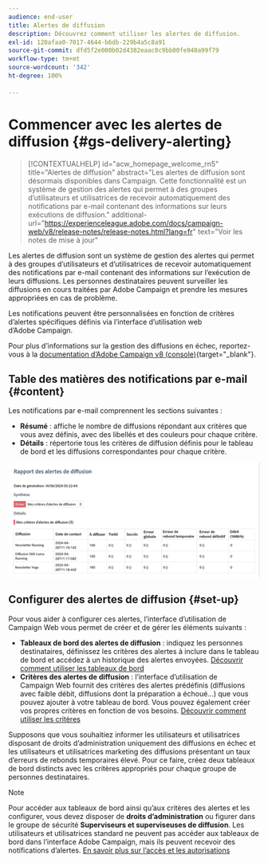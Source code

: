 ```yaml
---
audience: end-user
title: Alertes de diffusion
description: Découvrez comment utiliser les alertes de diffusion.
exl-id: 120afaa0-7017-4644-b6db-229b4a5c8a91
source-git-commit: dfd5f2e000b02d4382eaac0c9bb00fe940a99f79
workflow-type: tm+mt
source-wordcount: '342'
ht-degree: 100%

---
```


# Commencer avec les alertes de diffusion {#gs-delivery-alerting}


>[!CONTEXTUALHELP]
>id="acw_homepage_welcome_rn5"
>title="Alertes de diffusion"
>abstract="Les alertes de diffusion sont désormais disponibles dans Campaign. Cette fonctionnalité est un système de gestion des alertes qui permet à des groupes d’utilisateurs et utilisatrices de recevoir automatiquement des notifications par e-mail contenant des informations sur leurs exécutions de diffusion."
>additional-url="https://experienceleague.adobe.com/docs/campaign-web/v8/release-notes/release-notes.html?lang=fr" text="Voir les notes de mise à jour"

Les alertes de diffusion sont un système de gestion des alertes qui permet à des groupes d’utilisateurs et d’utilisatrices de recevoir automatiquement des notifications par e-mail contenant des informations sur l’exécution de leurs diffusions. Les personnes destinataires peuvent surveiller les diffusions en cours traitées par Adobe Campaign et prendre les mesures appropriées en cas de problème.

Les notifications peuvent être personnalisées en fonction de critères d’alertes spécifiques définis via l’interface d’utilisation web d’Adobe Campaign.

Pour plus d’informations sur la gestion des diffusions en échec, reportez-vous à la [documentation d’Adobe Campaign v8 (console)](https://experienceleague.adobe.com/fr/docs/campaign/campaign-v8/send/failures/delivery-failures#send){target="_blank"}.

## Table des matières des notifications par e-mail {#content}

Les notifications par e-mail comprennent les sections suivantes :

* **Résumé** : affiche le nombre de diffusions répondant aux critères que vous avez définis, avec des libellés et des couleurs pour chaque critère.
* **Détails** : répertorie tous les critères de diffusion définis pour le tableau de bord et les diffusions correspondantes pour chaque critère.

![](assets/alerting-email.png)

## Configurer des alertes de diffusion {#set-up}

Pour vous aider à configurer ces alertes, l’interface d’utilisation de Campaign Web vous permet de créer et de gérer les éléments suivants :

* **Tableaux de bord des alertes de diffusion** : indiquez les personnes destinataires, définissez les critères des alertes à inclure dans le tableau de bord et accédez à un historique des alertes envoyées. [Découvrir comment utiliser les tableaux de bord](../msg/delivery-alerting-dashboards.md)
* **Critères des alertes de diffusion** : l’interface d’utilisation de Campaign Web fournit des critères des alertes prédéfinis (diffusions avec faible débit, diffusions dont la préparation a échoué...) que vous pouvez ajouter à votre tableau de bord. Vous pouvez également créer vos propres critères en fonction de vos besoins. [Découvrir comment utiliser les critères](../msg/delivery-alerting-criteria.md)

Supposons que vous souhaitiez informer les utilisateurs et utilisatrices disposant de droits d’administration uniquement des diffusions en échec et les utilisateurs et utilisatrices marketing des diffusions présentant un taux d’erreurs de rebonds temporaires élevé. Pour ce faire, créez deux tableaux de bord distincts avec les critères appropriés pour chaque groupe de personnes destinataires.

>[!NOTE]
>
>Pour accéder aux tableaux de bord ainsi qu’aux critères des alertes et les configurer, vous devez disposer de **droits d’administration** ou figurer dans le groupe de sécurité **Superviseurs et superviseuses de diffusion**. Les utilisateurs et utilisatrices standard ne peuvent pas accéder aux tableaux de bord dans l’interface Adobe Campaign, mais ils peuvent recevoir des notifications d’alertes. [En savoir plus sur l’accès et les autorisations](../get-started/permissions.md)
